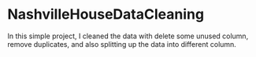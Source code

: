 # NashvilleHouseDataCleaning

In this simple project, I cleaned the data with delete some unused column, remove duplicates, and also splitting up the data into different column.
